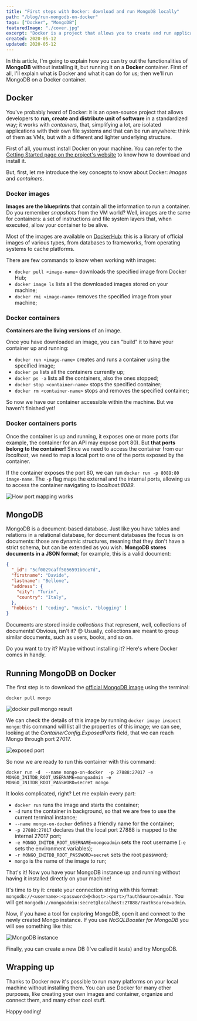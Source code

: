 ```yaml
---
title: "First steps with Docker: download and run MongoDB locally"
path: "/blog/run-mongodb-on-docker"
tags: ["Docker", "MongoDB"]
featuredImage: "./cover.jpg"
excerpt: "Docker is a project that allows you to create and run applications in an isolated environment. Let's try it to run MongoDB on your machine!"
created: 2020-05-12
updated: 2020-05-12
---
```


In this article, I'm going to explain how you can try out the functionalities of __MongoDB__ without installing it, but running it on a __Docker__ container. First of all, I'll explain what is Docker and what it can do for us; then we'll run MongoDB on a Docker container.

## Docker

You've probably heard of Docker: it is an open-source project that allows developers to __run, create and distribute unit of software__ in a standardized way; it works with _containers_, that, simplifying a lot, are isolated applications with their own file systems and that can be run anywhere: think of them as VMs, but with a different and lighter underlying structure.

First of all, you must install Docker on your machine. You can refer to the [Getting Started page on the project's website](https://www.docker.com/get-started "Docker installation page") to know how to download and install it.

But, first, let me introduce the key concepts to know about Docker:  _images_ and _containers_.

### Docker images

__Images are the blueprints__ that contain all the information to run a container. Do you remember _snapshots_ from the VM world? Well, images are the same for containers: a set of instructions and file system layers that, when executed, allow your container to be alive.

Most of the images are available on [DockerHub](https://hub.docker.com/ "DockerHub link"): this is a library of official images of various types, from databases to frameworks, from operating systems to cache platforms.

There are few commands to know when working with images:

* `docker pull <image-name>` downloads the specified image from Docker Hub;
* `docker image ls` lists all the downloaded images stored on your machine;
* `docker rmi <image-name>` removes the specified image from your machine;

### Docker containers

__Containers are the living versions__ of an image.

Once you have downloaded an image, you can "build" it to have your container up and running:

* `docker run <image-name>` creates and runs a container using the specified image;
* `docker ps` lists all the containers currently up;
* `docker ps -a` lists all the containers, also the ones stopped;
* `docker stop <container-name>` stops the specified container;
* `docker rm <container-name>` stops and removes the specified container;

So now we have our container accessible within the machine. But we haven't finished yet!

### Docker containers ports

Once the container is up and running, it exposes one or more ports (for example, the container for an API may expose port 80). But __that ports belong to the container!__ Since we need to access the container from our _localhost_, we need to map a local port to one of the ports exposed by the container.

If the container exposes the port 80, we can run `docker run -p 8089:80 image-name`. The `-p` flag maps the external and the internal ports, allowing us to access the container navigating to _localhost:8089_.

![How port mapping works](https://res.cloudinary.com/bellons/image/upload/t_content-image/Code4IT/Articles/2020/MongoDB-on-Docker/Docker-ports.png "Docker port mapping")

## MongoDB

MongoDB is a document-based database. Just like you have tables and relations in a relational database, for document databases the focus is on documents: those are dynamic structures, meaning that they don't have a strict schema, but can be extended as you wish.
__MongoDB stores documents in a JSON format__; for example, this is a valid document:

```json
{
  "_id": "5cf0029caff5056591b0ce7d",
  "firstname": "Davide",
  "lastname": "Bellone",
  "address": {
    "city": "Turin",
    "country": "Italy",
  },
  "hobbies": [ "coding", "music", "blogging" ]
}
```

Documents are stored inside _collections_ that represent, well, collections of documents! Obvious, isn't it? 😊
Usually, collections are meant to group similar documents, such as users, books, and so on.

Do you want to try it? Maybe without installing it? Here's where Docker comes in handy.

## Running MongoDB on Docker

The first step is to download the [official MongoDB image](https://hub.docker.com/_/mongo "MongoDB image on DockerHub") using the terminal:

```docker
docker pull mongo
```

![docker pull mongo result](https://res.cloudinary.com/bellons/image/upload/t_content-image/Code4IT/Articles/2020/MongoDB-on-Docker/docker-pull-mongo.png "docker pull mongo result")

We can check the details of this image by running `docker image inspect mongo`: this command will list all the properties of this image; we can see, looking at the _ContainerConfig.ExposedPorts_ field, that we can reach Mongo through port 27017.

![exposed port](https://res.cloudinary.com/bellons/image/upload/t_content-image/Code4IT/Articles/2020/MongoDB-on-Docker/mongo-exposed-port.png "exposed port")

So now we are ready to run this container with this command:

```docker
docker run -d  --name mongo-on-docker  -p 27888:27017 -e MONGO_INITDB_ROOT_USERNAME=mongoadmin -e MONGO_INITDB_ROOT_PASSWORD=secret mongo
```

It looks complicated, right? Let me explain every part:

* `docker run` runs the image and starts the container;
* `-d` runs the container in background, so that we are free to use the current terminal instance;
* `--name mongo-on-docker` defines a friendly name for the container;
* `-p 27888:27017` declares that the local port 27888 is mapped to the internal 27017 port;
* `-e MONGO_INITDB_ROOT_USERNAME=mongoadmin` sets the root username (`-e` sets the environment variables);
* `-r MONGO_INITDB_ROOT_PASSWORD=secret` sets the root password;
* `mongo` is the name of the image to run;

That's it! Now you have your MongoDB instance up and running without having it installed directly on your machine!

It's time to try it: create your connection string with this format: `mongodb://<username>:<password>@<host>:<port>/?authSource=admin`. You will get `mongodb://mongoadmin:secret@localhost:27888/?authSource=admin`.

Now, if you have a tool for exploring MongoDB, open it and connect to the newly created Mongo instance. If you use _NoSQLBooster for MongoDB_ you will see something like this:

![MongoDB instance](https://res.cloudinary.com/bellons/image/upload/t_content-image/Code4IT/Articles/2020/MongoDB-on-Docker/mongo-connection-tree.png "MongoDB instance")

Finally, you can create a new DB (I've called it _tests_) and try MongoDB.

## Wrapping up

Thanks to Docker now it's possible to run many platforms on your local machine without installing them. You can use Docker for many other purposes, like creating your own images and container, organize and connect them, and many other cool stuff.

Happy coding!
